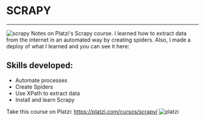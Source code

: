 # SCRAPY
------
![scrapy](https://www.cryt.ie/wp-content/uploads/2020/03/scrapy.png)
Notes on Platzi's Scrapy course. I learned how to extract data from the internet in an automated way by creating spiders. Also, I made a deploy of what I learned and you can see it here:
## Skills developed:
- Automate processes
- Create Spiders
- Use XPath to extract data
- Install and learn Scrapy

Take this course on Platzi: https://platzi.com/cursos/scrapy/
![platzi](https://upload.wikimedia.org/wikipedia/commons/3/32/Platzi.jpg)